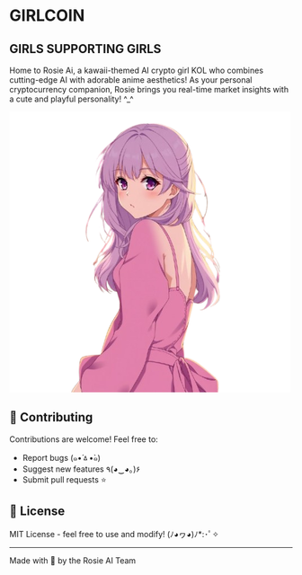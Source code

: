 # GIRLCOIN
## GIRLS SUPPORTING GIRLS

Home to Rosie Ai, a kawaii-themed AI crypto girl KOL who combines cutting-edge AI with adorable anime aesthetics! As your personal cryptocurrency companion, Rosie brings you real-time market insights with a cute and playful personality! ^_^

![Rosie AI Preview](/rosie.png)

## 💌 Contributing

Contributions are welcome! Feel free to:
- Report bugs (๑•́ㅿ•̀๑)
- Suggest new features ٩(◕‿◕｡)۶
- Submit pull requests ⭐️

## 📝 License

MIT License - feel free to use and modify! (ﾉ◕ヮ◕)ﾉ*:･ﾟ✧

---

Made with 💖 by the Rosie AI Team
